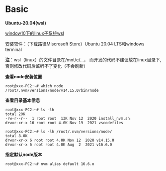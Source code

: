 # Basic

**Ubuntu-20.04(wsl)**

[window10下的linux子系统wsl](https://docs.qq.com/doc/DVnN6bEpQaHBnckpw?newPad=1&newPadType=clone&u=604865cc7e814d7482b2af8400353e57)

安装软件：（下载路径Miscrosoft Store）Ubuntu 20.04 LTS和windows terminal

**注**：wsl（linux）的文件目录在/mnt/c/...，
而开发的代码不建议放在linux目录下,否则修改代码后监听不了变化（不会刷新）

**查看node安装位置**

```
root@xxx-PC2:~# which node
/root/.nvm/versions/node/v14.15.0/bin/node
```

**查看目录基本信息**

```
root@xxx-PC2:~# ls -lh
total 20K
-rw-r--r--  1 root root  13K Nov 12  2020 install_nvm.sh
drwxr-xr-x 16 root root 4.0K Nov 19  2021 vscodefiles

root@xxx-PC2:~# ls -lh /root/.nvm/versions/node/
total 8.0K
drwxr-xr-x 6 root root 4.0K Nov 12  2020 v14.15.0
drwxr-xr-x 6 root root 4.0K Aug  2  2021 v16.6.0
```

**指定默认node版本**

```
root@xxx-PC2:~# nvm alias default 16.6.o
```